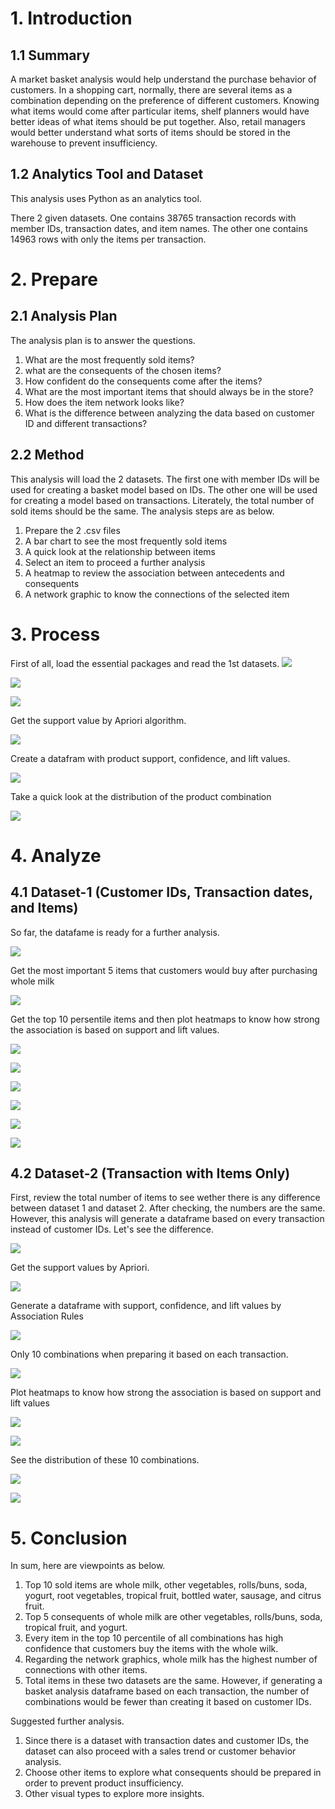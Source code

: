 # 1. Introduction
## 1.1 Summary
A market basket analysis would help understand the purchase behavior of customers. In a shopping cart, normally, there are several items as a combination depending on the preference of different customers. Knowing what items would come after particular items, shelf planners would have better ideas of what items should be put together. Also, retail managers would better understand what sorts of items should be stored in the warehouse to prevent insufficiency.

## 1.2 Analytics Tool and Dataset
This analysis uses Python as an analytics tool.

There 2 given datasets. One contains 38765 transaction records with member IDs, transaction dates, and item names. The other one contains 14963 rows with only the items per transaction.

# 2. Prepare
## 2.1 Analysis Plan
The analysis plan is to answer the questions.

1. What are the most frequently sold items?
2. what are the consequents of the chosen items?
3. How confident do the consequents come after the items?
4. What are the most important items that should always be in the store?
5. How does the item network looks like?
6. What is the difference between analyzing the data based on customer ID and different transactions?

## 2.2 Method
This analysis will load the 2 datasets. The first one with member IDs will be used for creating a basket model based on IDs. The other one will be used for creating a model based on transactions. Literately, the total number of sold items should be the same. The analysis steps are as below.

1. Prepare the 2 .csv files
2. A bar chart to see the most frequently sold items
3. A quick look at the relationship between items
4. Select an item to proceed a further analysis
5. A heatmap to review the association between antecedents and consequents
6. A network graphic to know the connections of the selected item

# 3. Process
First of all, load the essential packages and read the 1st datasets.
![](https://github.com/foolwuilin/Data_Analytics_Projects/blob/main/Market%20Basket%20Analysis/images/df_01.jpg)

![](https://github.com/foolwuilin/Data_Analytics_Projects/blob/main/Market%20Basket%20Analysis/images/plot_01.jpg)

![](https://github.com/foolwuilin/Data_Analytics_Projects/blob/main/Market%20Basket%20Analysis/images/df_02.jpg)

Get the support value by Apriori algorithm.

![](https://github.com/foolwuilin/Data_Analytics_Projects/blob/main/Market%20Basket%20Analysis/images/df_03.jpg)

Create a datafram with product support, confidence, and lift values.

![](https://github.com/foolwuilin/Data_Analytics_Projects/blob/main/Market%20Basket%20Analysis/images/df_04.jpg)

Take a quick look at the distribution of the product combination

![](https://github.com/foolwuilin/Data_Analytics_Projects/blob/main/Market%20Basket%20Analysis/images/plot_02.jpg)

# 4. Analyze
## 4.1 Dataset-1 (Customer IDs, Transaction dates, and Items)
So far, the datafame is ready for a further analysis.

![](https://github.com/foolwuilin/Data_Analytics_Projects/blob/main/Market%20Basket%20Analysis/images/df_05.jpg)

Get the most important 5 items that customers would buy after purchasing whole milk

![](https://github.com/foolwuilin/Data_Analytics_Projects/blob/main/Market%20Basket%20Analysis/images/df_06.jpg)

Get the top 10 persentile items and then plot heatmaps to know how strong the association is based on support and lift values.

![](https://github.com/foolwuilin/Data_Analytics_Projects/blob/main/Market%20Basket%20Analysis/images/plot_03.jpg)

![](https://github.com/foolwuilin/Data_Analytics_Projects/blob/main/Market%20Basket%20Analysis/images/plot_04.jpg)

![](https://github.com/foolwuilin/Data_Analytics_Projects/blob/main/Market%20Basket%20Analysis/images/plot_05.jpg)

![](https://github.com/foolwuilin/Data_Analytics_Projects/blob/main/Market%20Basket%20Analysis/images/plot_06.jpg)

![](https://github.com/foolwuilin/Data_Analytics_Projects/blob/main/Market%20Basket%20Analysis/images/plot_07.jpg)

![](https://github.com/foolwuilin/Data_Analytics_Projects/blob/main/Market%20Basket%20Analysis/images/plot_08.jpg)

## 4.2 Dataset-2 (Transaction with Items Only)
First, review the total number of items to see wether there is any difference between dataset 1 and dataset 2. After checking, the numbers are the same. However, this analysis will generate a dataframe based on every transaction instead of customer IDs. Let's see the difference.

![](https://github.com/foolwuilin/Data_Analytics_Projects/blob/main/Market%20Basket%20Analysis/images/plot_09.jpg)

Get the support values by Apriori.

![](https://github.com/foolwuilin/Data_Analytics_Projects/blob/main/Market%20Basket%20Analysis/images/df_07.jpg)

Generate a dataframe with support, confidence, and lift values by Association Rules 

![](https://github.com/foolwuilin/Data_Analytics_Projects/blob/main/Market%20Basket%20Analysis/images/df_08.jpg)

Only 10 combinations when preparing it based on each transaction.

![](https://github.com/foolwuilin/Data_Analytics_Projects/blob/main/Market%20Basket%20Analysis/images/plot_10.jpg)

Plot heatmaps to know how strong the association is based on support and lift values

![](https://github.com/foolwuilin/Data_Analytics_Projects/blob/main/Market%20Basket%20Analysis/images/plot_11.jpg)

![](https://github.com/foolwuilin/Data_Analytics_Projects/blob/main/Market%20Basket%20Analysis/images/plot_12.jpg)

See the distribution of these 10 combinations.

![](https://github.com/foolwuilin/Data_Analytics_Projects/blob/main/Market%20Basket%20Analysis/images/plot_13.jpg)

![](https://github.com/foolwuilin/Data_Analytics_Projects/blob/main/Market%20Basket%20Analysis/images/plot_14.jpg)

# 5. Conclusion
In sum, here are viewpoints as below.

1. Top 10 sold items are whole milk, other vegetables, rolls/buns, soda, yogurt, root vegetables, tropical fruit, bottled water, sausage, and citrus fruit.
2. Top 5 consequents of whole milk are other vegetables, rolls/buns, soda, tropical fruit, and yogurt.
3. Every item in the top 10 percentile of all combinations has high confidence that customers buy the items with the whole wilk.
4. Regarding the network graphics, whole milk has the highest number of connections with other items.
5. Total items in these two datasets are the same. However, if generating a basket analysis dataframe based on each transaction, the number of combinations would be fewer than creating it based on customer IDs.

Suggested further analysis.

1. Since there is a dataset with transaction dates and customer IDs, the dataset can also proceed with a sales trend or customer behavior analysis.
2. Choose other items to explore what consequents should be prepared in order to prevent product insufficiency.
3. Other visual types to explore more insights.
